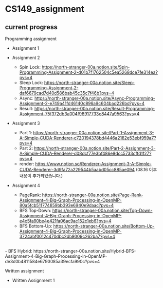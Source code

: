 # CS149_assignment

## current progress

Programming assignment 
- Assignment 1
- Assignment 2
   - Spin Lock: https://north-stranger-00a.notion.site/Spin-Programming-Assignment-2-d01b7f1762504c5ea5268dce7fe314ea?pvs=4
   - Sleep Lock: https://north-stranger-00a.notion.site/Sleep-Programming-Assignment-2-daf6679cad7d40d586bab45c35c7f46b?pvs=4
   - Async: https://north-stranger-00a.notion.site/Async-Programming-Assignment-2-e749a41fd46140c896a9c604bad226bd?pvs=4
   - Result: https://north-stranger-00a.notion.site/Result-Programming-Assignment-75f372db3a004f98917733e8447a9563?pvs=4

- Assignment 3
    - Part 1: https://north-stranger-00a.notion.site/Part-1-Assignment-3-A-Simple-CUDA-Renderer-c720194378bd4446a2182e53ebf959a7?pvs=4
    - Part 2: https://north-stranger-00a.notion.site/Part-2-Assignment-3-A-Simple-CUDA-Renderer-d08dcf77e3bf486e8dcc5733cffd1f27?pvs=4
    - render: https://www.notion.so/Renderer-Assignment-3-A-Simple-CUDA-Renderer-3d9fa72a229544b5aabd05cc885ae094 (08.16 이후 내용이 추가되었습니다.)

 - Assignment 4
   - PageRank: https://north-stranger-00a.notion.site/Page-Rank-Assignment-4-Big-Graph-Processing-in-OpenMP-80a5fcb511774859bb393e6940e9daac?pvs=4
   - BFS Top-Down: https://north-stranger-00a.notion.site/Top-Down-Assignment-4-Big-Graph-Processing-in-OpenMP-e4c5fa90be4e421fa06ac9ac152c1eb6?pvs=4
   - BFS Bottom-Up: https://north-stranger-00a.notion.site/Bottom-Up-Assignment-4-Big-Graph-Processing-in-OpenMP-3724abf0012c470dbc2db8009c262ba7?pvs=4
 </br>
 - BFS Hybrid: https://north-stranger-00a.notion.site/Hybrid-BFS-Assignment-4-Big-Graph-Processing-in-OpenMP-de3d0b4811584e6793085a39ecfa990c?pvs=4

Written assignment
- Written Assignment 1 
